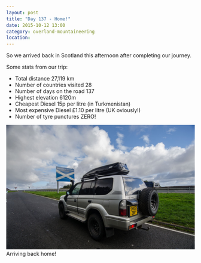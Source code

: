```yaml
---
layout: post
title: "Day 137 - Home!"
date: 2015-10-12 13:00
category: overland-mountaineering
location:
---
```


So we arrived back in Scotland this afternoon after completing our journey.  

Some stats from our trip:  

 - Total distance 27,119 km
 - Number of countries visited 28
 - Number of days on the road 137
 - Highest elevation 6120m
 - Cheapest Diesel 15p per litre (in Turkmenistan)
 - Most expensive Diesel £1.10 per litre (UK oviously!)
 - Number of tyre punctures ZERO!

![Name of photo](/photos/home/home-1.jpg "Optional title")
Arriving back home!
